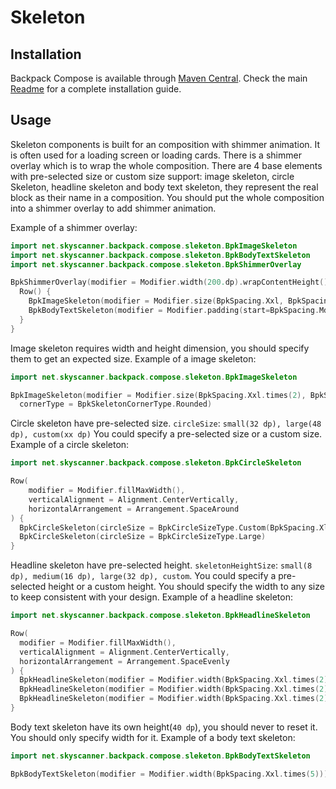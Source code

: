 # Skeleton

## Installation

Backpack Compose is available through [Maven Central](https://search.maven.org/artifact/net.skyscanner.backpack/backpack-compose). Check the main [Readme](https://github.com/skyscanner/backpack-android#installation) for a complete installation guide.

## Usage
Skeleton components is built for an composition with shimmer animation. It is often used for a loading screen or loading cards.
There is a shimmer overlay which is to wrap the whole composition.
There are 4 base elements with pre-selected size or custom size support: image skeleton, circle Skeleton, headline skeleton and body text skeleton,
they represent the real block as their name in a composition.
You should put the whole composition into a shimmer overlay to add shimmer animation.

Example of a shimmer overlay:

```Kotlin
import net.skyscanner.backpack.compose.sleketon.BpkImageSkeleton
import net.skyscanner.backpack.compose.sleketon.BpkBodyTextSkeleton
import net.skyscanner.backpack.compose.sleketon.BpkShimmerOverlay

BpkShimmerOverlay(modifier = Modifier.width(200.dp).wrapContentHeight()){
  Row() {
    BpkImageSkeleton(modifier = Modifier.size(BpkSpacing.Xxl, BpkSpacing.Xxl))
    BpkBodyTextSkeleton(modifier = Modifier.padding(start=BpkSpacing.Md).width(152.dp))
  }
}
```

Image skeleton requires width and height dimension, you should specify them to get an expected size.
Example of a image skeleton:

```Kotlin
import net.skyscanner.backpack.compose.sleketon.BpkImageSkeleton

BpkImageSkeleton(modifier = Modifier.size(BpkSpacing.Xxl.times(2), BpkSpacing.Xxl.times(2)),
  cornerType = BpkSkeletonCornerType.Rounded)
```

Circle skeleton have pre-selected size.
`circleSize`: `small(32 dp), large(48 dp), custom(xx dp)`
You could specify a pre-selected size or a custom size.
Example of a circle skeleton:

```Kotlin
import net.skyscanner.backpack.compose.sleketon.BpkCircleSkeleton

Row(
    modifier = Modifier.fillMaxWidth(),
    verticalAlignment = Alignment.CenterVertically,
    horizontalArrangement = Arrangement.SpaceAround
) {
  BpkCircleSkeleton(circleSize = BpkCircleSizeType.Custom(BpkSpacing.Xl))
  BpkCircleSkeleton(circleSize = BpkCircleSizeType.Large)
}
```

Headline skeleton have pre-selected height.
`skeletonHeightSize`: `small(8 dp), medium(16 dp), large(32 dp), custom`.
You could specify a pre-selected height or a custom height.
You should specify the width to any size to keep consistent with your design.
Example of a headline skeleton:

```Kotlin
import net.skyscanner.backpack.compose.sleketon.BpkHeadlineSkeleton

Row(
  modifier = Modifier.fillMaxWidth(),
  verticalAlignment = Alignment.CenterVertically,
  horizontalArrangement = Arrangement.SpaceEvenly
) {
  BpkHeadlineSkeleton(modifier = Modifier.width(BpkSpacing.Xxl.times(2)), BpkSkeletonSizeType.Small)
  BpkHeadlineSkeleton(modifier = Modifier.width(BpkSpacing.Xxl.times(2)), BpkSkeletonSizeType.Medium)
  BpkHeadlineSkeleton(modifier = Modifier.width(BpkSpacing.Xxl.times(2)).height(50.dp), BpkSkeletonSizeType.Custom)
}
```

Body text skeleton have its own height(`40 dp`), you should never to reset it. You should only specify width for it.
Example of a body text skeleton:

```Kotlin
import net.skyscanner.backpack.compose.sleketon.BpkBodyTextSkeleton

BpkBodyTextSkeleton(modifier = Modifier.width(BpkSpacing.Xxl.times(5)))
```

